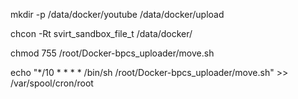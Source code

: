 

mkdir -p /data/docker/youtube /data/docker/upload

chcon -Rt svirt_sandbox_file_t /data/docker/

chmod 755 /root/Docker-bpcs_uploader/move.sh

echo "*/10 * * * * /bin/sh /root/Docker-bpcs_uploader/move.sh" >> /var/spool/cron/root
